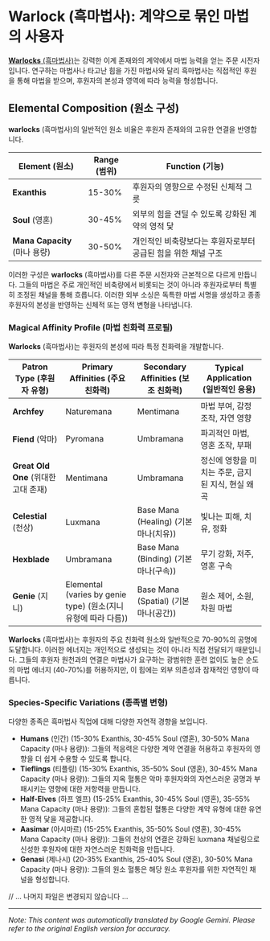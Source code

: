 # **Warlock** (흑마법사): 계약으로 묶인 마법의 사용자

[**Warlocks** (흑마법사)](/codex/Classes/Warlock/Warlock.md)는 강력한 이계 존재와의 계약에서 마법 능력을 얻는 주문 시전자입니다. 연구하는 마법사나 타고난 힘을 가진 마법사와 달리 흑마법사는 직접적인 후원을 통해 마법을 받으며, 후원자의 본성과 영역에 따라 능력을 형성합니다.

## Elemental Composition (원소 구성)

**warlocks** (흑마법사)의 일반적인 원소 비율은 후원자 존재와의 고유한 연결을 반영합니다.

| Element (원소) | Range (범위) | Function (기능) |
|---------|------------|----------|
| **Exanthis** | 15-30% | 후원자의 영향으로 수정된 신체적 그릇 |
| **Soul** (영혼) | 30-45% | 외부의 힘을 견딜 수 있도록 강화된 계약의 영적 닻 |
| **Mana Capacity** (마나 용량) | 30-50% | 개인적인 비축량보다는 후원자로부터 공급된 힘을 위한 채널 구조 |

이러한 구성은 **warlocks** (흑마법사)를 다른 주문 시전자와 근본적으로 다르게 만듭니다. 그들의 마법은 주로 개인적인 비축량에서 비롯되는 것이 아니라 후원자로부터 특별히 조정된 채널을 통해 흐릅니다. 이러한 외부 소싱은 독특한 마법 서명을 생성하고 종종 후원자의 본성을 반영하는 신체적 또는 영적 변형을 나타냅니다.

### Magical Affinity Profile (마법 친화력 프로필)

**Warlocks** (흑마법사)는 후원자의 본성에 따라 특정 친화력을 개발합니다.

| Patron Type (후원자 유형) | Primary Affinities (주요 친화력) | Secondary Affinities (보조 친화력) | Typical Application (일반적인 응용) |
|--------------|-------------------|---------------------|---------------------|
| **Archfey** | Naturemana | Mentimana | 마법 부여, 감정 조작, 자연 영향 |
| **Fiend** (악마) | Pyromana | Umbramana | 파괴적인 마법, 영혼 조작, 부패 |
| **Great Old One** (위대한 고대 존재) | Mentimana | Umbramana | 정신에 영향을 미치는 주문, 금지된 지식, 현실 왜곡 |
| **Celestial** (천상) | Luxmana | Base Mana (Healing) (기본 마나(치유)) | 빛나는 피해, 치유, 정화 |
| **Hexblade** | Umbramana | Base Mana (Binding) (기본 마나(구속)) | 무기 강화, 저주, 영혼 구속 |
| **Genie** (지니) | Elemental (varies by genie type) (원소(지니 유형에 따라 다름)) | Base Mana (Spatial) (기본 마나(공간)) | 원소 제어, 소원, 차원 마법 |

**Warlocks** (흑마법사)는 후원자의 주요 친화력 원소와 일반적으로 70-90%의 공명에 도달합니다. 이러한 에너지는 개인적으로 생성되는 것이 아니라 직접 전달되기 때문입니다. 그들의 후원자 원천과의 연결은 마법사가 요구하는 광범위한 훈련 없이도 높은 순도의 마법 에너지 (40-70%)를 허용하지만, 이 힘에는 외부 의존성과 잠재적인 영향이 따릅니다.

### Species-Specific Variations (종족별 변형)

다양한 종족은 흑마법사 직업에 대해 다양한 자연적 경향을 보입니다.

- **Humans** (인간) (15-30% Exanthis, 30-45% Soul (영혼), 30-50% Mana Capacity (마나 용량)): 그들의 적응력은 다양한 계약 연결을 허용하고 후원자의 영향을 더 쉽게 수용할 수 있도록 합니다.
- **Tieflings** (티플링) (15-30% Exanthis, 35-50% Soul (영혼), 30-45% Mana Capacity (마나 용량)): 그들의 지옥 혈통은 악마 후원자와의 자연스러운 공명과 부패시키는 영향에 대한 저항력을 만듭니다.
- **Half-Elves** (하프 엘프) (15-25% Exanthis, 30-45% Soul (영혼), 35-55% Mana Capacity (마나 용량)): 그들의 혼합된 혈통은 다양한 계약 유형에 대한 유연한 영적 닻을 제공합니다.
- **Aasimar** (아시마르) (15-25% Exanthis, 35-50% Soul (영혼), 30-45% Mana Capacity (마나 용량)): 그들의 천상의 연결은 강화된 luxmana 채널링으로 신성한 후원자에 대한 자연스러운 친화력을 만듭니다.
- **Genasi** (제나시) (20-35% Exanthis, 25-40% Soul (영혼), 30-50% Mana Capacity (마나 용량)): 그들의 원소 혈통은 해당 원소 후원자를 위한 자연적인 채널을 형성합니다.

// ... 나머지 파일은 변경되지 않습니다 ...


---
_Note: This content was automatically translated by Google Gemini. Please refer to the original English version for accuracy._